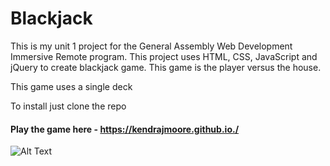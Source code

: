 # Blackjack

This is my unit 1 project for the General Assembly Web Development Immersive Remote program. This project uses HTML, CSS, JavaScript and jQuery to create blackjack game. This game is the player versus the house.

This game uses a single deck

To install just clone the repo

#### Play the game here - https://kendrajmoore.github.io./

![Alt Text](https://imgflip.com/gif/2cn4jo)
